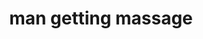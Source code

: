---
layout: smileys&emotion
title: man getting massage
emoji: man_getting_massage
permalink: 💆‍♂️.html
image: assets/img/3moji/man_getting_massage.png
---